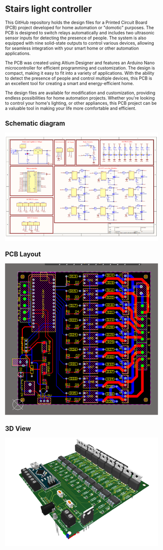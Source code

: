 # Stairs light controller

This GitHub repository holds the design files for a Printed Circuit Board (PCB) project developed for home automation or "domotic" purposes. The PCB is designed to switch relays automatically and includes two ultrasonic sensor inputs for detecting the presence of people. The system is also equipped with nine solid-state outputs to control various devices, allowing for seamless integration with your smart home or other automation applications.

The PCB was created using Altium Designer and features an Arduino Nano microcontroller for efficient programming and customization. The design is compact, making it easy to fit into a variety of applications. With the ability to detect the presence of people and control multiple devices, this PCB is an excellent tool for creating a smart and energy-efficient home.

The design files are available for modification and customization, providing endless possibilities for home automation projects. Whether you're looking to control your home's lighting, or other appliances, this PCB project can be a valuable tool in making your life more comfortable and efficient.





## Schematic diagram
![alt text](https://github.com/PatrickAngel0208/stairs-light-controller/blob/main/pics/stairs_control_schematic_001.png)

## PCB Layout
![alt text](https://github.com/PatrickAngel0208/stairs-light-controller/blob/main/pics/PCB-layout-stairs-light-controller.png)


## 3D View
![alt text](https://github.com/PatrickAngel0208/stairs-light-controller/blob/main/pics/stlc-1.png)
